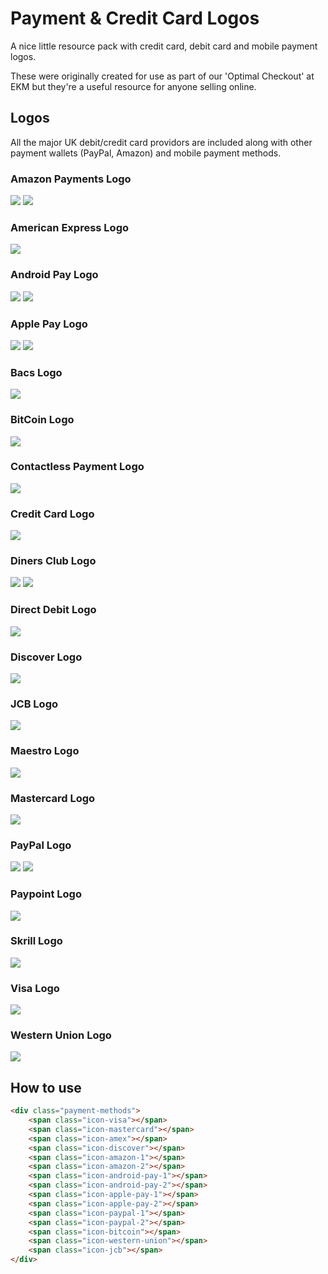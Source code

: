 # Payment & Credit Card Logos
A nice little resource pack with credit card, debit card and mobile payment logos.

These were originally created for use as part of our 'Optimal Checkout' at EKM but they're a useful resource for anyone selling online.

## Logos
All the major UK debit/credit card providors are included along with other payment wallets (PayPal, Amazon) and mobile payment methods.


### Amazon Payments Logo
<img src="https://raw.githubusercontent.com/slaterjohn/payment-logos/master/medium/amazon-1-m.png"> <img src="https://raw.githubusercontent.com/slaterjohn/payment-logos/master/medium/amazon-2-m.png">

### American Express Logo
<img src="https://raw.githubusercontent.com/slaterjohn/payment-logos/master/medium/amex-1-m.png">

### Android Pay Logo
<img src="https://raw.githubusercontent.com/slaterjohn/payment-logos/master/medium/android-pay-1-m.png"> <img src="https://raw.githubusercontent.com/slaterjohn/payment-logos/master/medium/android-pay-2-m.png">

### Apple Pay Logo
<img src="https://raw.githubusercontent.com/slaterjohn/payment-logos/master/medium/apple-pay-1-m.png"> <img src="https://raw.githubusercontent.com/slaterjohn/payment-logos/master/medium/apple-pay-2-m.png">

### Bacs Logo
<img src="https://raw.githubusercontent.com/slaterjohn/payment-logos/master/medium/bacs-1-m.png">

### BitCoin Logo
<img src="https://raw.githubusercontent.com/slaterjohn/payment-logos/master/medium/bitcoin-1-m.png">

### Contactless Payment Logo
<img src="https://raw.githubusercontent.com/slaterjohn/payment-logos/master/medium/contactless-1-m.png">

### Credit Card Logo
<img src="https://raw.githubusercontent.com/slaterjohn/payment-logos/master/medium/creditcard-1-m.png">

### Diners Club Logo
<img src="https://raw.githubusercontent.com/slaterjohn/payment-logos/master/medium/diners-club-1-m.png"> <img src="https://raw.githubusercontent.com/slaterjohn/payment-logos/master/medium/diners-club-2-m.png">

### Direct Debit Logo
<img src="https://raw.githubusercontent.com/slaterjohn/payment-logos/master/medium/direct-debit-1-m.png">

### Discover Logo
<img src="https://raw.githubusercontent.com/slaterjohn/payment-logos/master/medium/discover-1-m.png">

### JCB Logo
<img src="https://raw.githubusercontent.com/slaterjohn/payment-logos/master/medium/jcb-1-m.png">

### Maestro Logo
<img src="https://raw.githubusercontent.com/slaterjohn/payment-logos/master/medium/maestro-1-m.png">

### Mastercard Logo
<img src="https://raw.githubusercontent.com/slaterjohn/payment-logos/master/medium/mastercard-1-m.png">

### PayPal Logo
<img src="https://raw.githubusercontent.com/slaterjohn/payment-logos/master/medium/paypal-1-m.png"> <img src="https://raw.githubusercontent.com/slaterjohn/payment-logos/master/medium/paypal-2-m.png">

### Paypoint Logo
<img src="https://raw.githubusercontent.com/slaterjohn/payment-logos/master/medium/paypoint-1-m.png">

### Skrill Logo
<img src="https://raw.githubusercontent.com/slaterjohn/payment-logos/master/medium/skrill-1-m.png">

### Visa Logo
<img src="https://raw.githubusercontent.com/slaterjohn/payment-logos/master/medium/visa-1-m.png">

### Western Union Logo
<img src="https://raw.githubusercontent.com/slaterjohn/payment-logos/master/medium/western-union-1-m.png">

## How to use
```html
<div class="payment-methods">
    <span class="icon-visa"></span>
    <span class="icon-mastercard"></span>
    <span class="icon-amex"></span>
    <span class="icon-discover"></span>
    <span class="icon-amazon-1"></span>
    <span class="icon-amazon-2"></span>
    <span class="icon-android-pay-1"></span>
    <span class="icon-android-pay-2"></span>
    <span class="icon-apple-pay-1"></span>
    <span class="icon-apple-pay-2"></span>
    <span class="icon-paypal-1"></span>
    <span class="icon-paypal-2"></span>
    <span class="icon-bitcoin"></span>
    <span class="icon-western-union"></span>
    <span class="icon-jcb"></span>
</div>
```
